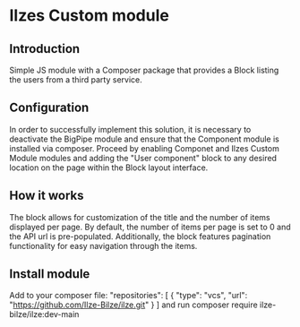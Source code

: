 # Ilzes Custom module

## Introduction
Simple JS module with a Composer package that provides a Block listing the users from a third party service. 

## Configuration
In order to successfully implement this solution, it is necessary to deactivate the BigPipe module and ensure that the Component module is installed via composer. Proceed by enabling Componet and Ilzes Custom Module modules and adding the "User component" block to any desired location on the page within the Block layout interface.

## How it works
The block allows for customization of the title and the number of items displayed per page. By default, the number of items per page is set to 0 and the API url is pre-populated. Additionally, the block features pagination functionality for easy navigation through the items.

## Install module
Add to your composer file: "repositories": [
      {
        "type": "vcs",
        "url": "https://github.com/Ilze-Bilze/ilze.git"
      }
    ]
and run composer require ilze-bilze/ilze:dev-main
